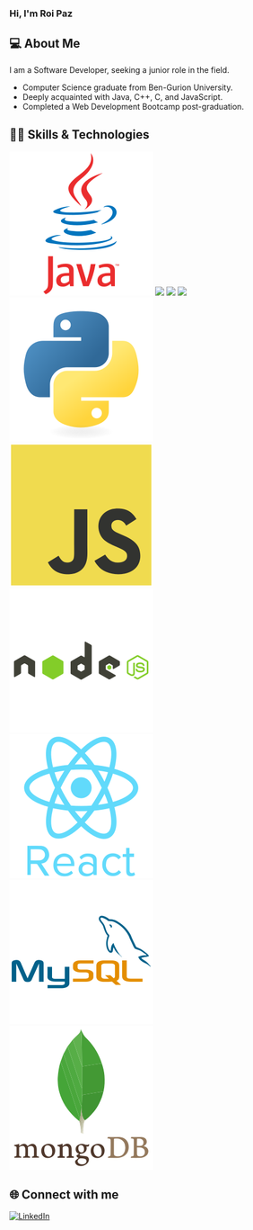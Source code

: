 ### Hi, I'm Roi Paz

## 💻 About Me
I am a Software Developer, seeking a junior role in the field.
- Computer Science graduate from Ben-Gurion University.
- Deeply acquainted with Java, C++, C, and JavaScript.
- Completed a Web Development Bootcamp post-graduation.

## 👨‍💻 Skills & Technologies 
![](https://github.com/devicons/devicon/blob/master/icons/java/java-original-wordmark.svg)
![](https://img.shields.io/badge/C++-%2300599C.svg?&style=for-the-badge&logo=c%2B%2B&logoColor=white](https://github.com/devicons/devicon/blob/master/icons/c/c-line.svg))
![](https://img.shields.io/badge/C-%23A8B9CC.svg?&style=for-the-badge&logo=c&logoColor=white](https://github.com/devicons/devicon/blob/master/icons/cplusplus/cplusplus-line.svg))
![](https://img.shields.io/badge/JavaScript-%23F7DF1E.svg?&style=for-the-badge&logo=javascript&logoColor=black)
![](https://github.com/devicons/devicon/blob/master/icons/python/python-original.svg)
![](https://github.com/devicons/devicon/blob/master/icons/javascript/javascript-original.svg)
![](https://github.com/devicons/devicon/blob/master/icons/nodejs/nodejs-original-wordmark.svg)
![](https://github.com/devicons/devicon/blob/master/icons/react/react-original-wordmark.svg)
![](https://github.com/devicons/devicon/blob/master/icons/mysql/mysql-original-wordmark.svg)
![](https://github.com/devicons/devicon/blob/master/icons/mongodb/mongodb-original-wordmark.svg)

## 🌐 Connect with me
[![LinkedIn](https://img.shields.io/badge/LinkedIn-0077B5?style=for-the-badge&logo=linkedin&logoColor=white)](https://www.linkedin.com/in/roi-paz/)
